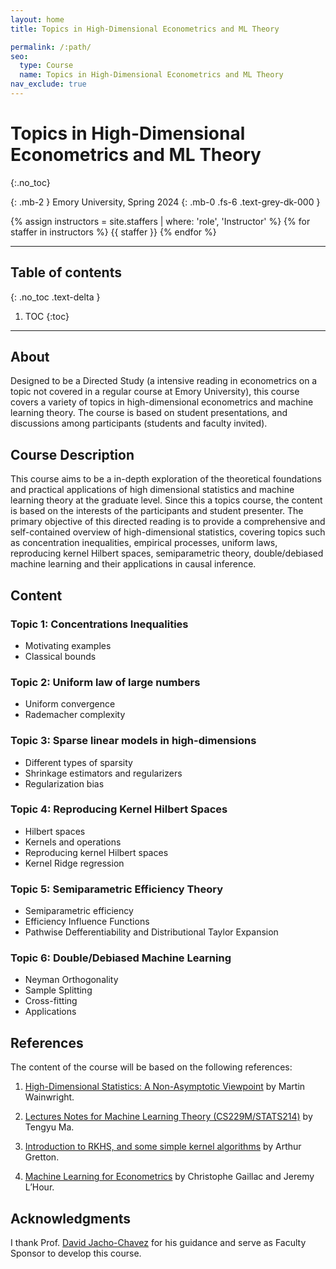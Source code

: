 ```yaml
---
layout: home
title: Topics in High-Dimensional Econometrics and ML Theory

permalink: /:path/
seo:
  type: Course
  name: Topics in High-Dimensional Econometrics and ML Theory
nav_exclude: true
---
```

# Topics in High-Dimensional Econometrics and ML Theory
{:.no_toc}

{: .mb-2 }
Emory University, Spring 2024
{: .mb-0 .fs-6 .text-grey-dk-000 }

{% assign instructors = site.staffers | where: 'role', 'Instructor' %}
{% for staffer in instructors %}
{{ staffer }}
{% endfor %}

---

## Table of contents
{: .no_toc .text-delta }

1. TOC
{:toc}

---

## About

Designed to be a Directed Study (a intensive reading in econometrics on a topic not covered in a regular course at Emory University), this course covers a variety of topics in high-dimensional econometrics and machine learning theory. The course is based on student presentations, and discussions among participants (students and faculty invited). 


## Course Description

This course aims to be a in-depth exploration of the theoretical foundations and practical applications of high dimensional statistics and machine learning theory at the graduate level. Since this a topics course, the content is based on the interests of the participants and student presenter. The primary objective of this directed reading is to provide a comprehensive and self-contained overview of high-dimensional statistics, covering topics such as concentration inequalities, empirical processes, uniform laws, reproducing kernel Hilbert spaces, semiparametric theory, double/debiased machine learning and their applications in causal inference.

## Content 

### Topic 1: Concentrations Inequalities

  * Motivating examples 
  * Classical bounds

### Topic 2: Uniform law of large numbers

  * Uniform convergence
  * Rademacher complexity

### Topic 3: Sparse linear models in high-dimensions

  * Different types of sparsity
  * Shrinkage estimators and regularizers
  * Regularization bias


### Topic 4: Reproducing Kernel Hilbert Spaces

  * Hilbert spaces
  * Kernels and operations
  * Reproducing kernel Hilbert spaces
  * Kernel Ridge regression

### Topic 5: Semiparametric Efficiency Theory
  
  * Semiparametric efficiency
  * Efficiency Influence Functions
  * Pathwise Defferentiability and Distributional Taylor Expansion

### Topic 6: Double/Debiased Machine Learning

  * Neyman Orthogonality
  * Sample Splitting
  * Cross-fitting
  * Applications

## References

The content of the course will be based on the following references:

1. [High-Dimensional Statistics: A Non-Asymptotic Viewpoint](https://www.cambridge.org/us/universitypress/subjects/statistics-probability/statistical-theory-and-methods/high-dimensional-statistics-non-asymptotic-viewpoint?format=HB&isbn=9781108498029) by Martin Wainwright.

2. [Lectures Notes for Machine Learning Theory (CS229M/STATS214)](https://tselilschramm.org/mltheory/ma.pdf) by Tengyu Ma.

3. [Introduction to RKHS, and some simple kernel algorithms](https://www.gatsby.ucl.ac.uk/~gretton/coursefiles/lecture4_introToRKHS.pdf) by Arthur Gretton.

4. [Machine Learning for Econometrics](https://drive.google.com/file/d/1L_iervUBKj3RsXHLEGOtAFlyHEHpmyT4/view) by Christophe Gaillac and Jeremy L’Hour.

## Acknowledgments

I thank Prof. [David Jacho-Chavez](https://www.davidjachochavez.org/) for his guidance and serve as Faculty Sponsor to develop this course.